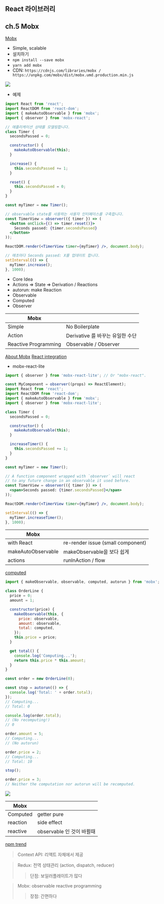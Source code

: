 ## React 라이브러리

## ch.5 Mobx

[Mobx](https://mobx.js.org/README.html)

- Simple, scalable
- 설치하기
- `npm install --save mobx`
- `yarn add mobx`
- CDN: `https://cdnjs.com/libraries/mobx / https://unpkg.com/mobx/dist/mobx.umd.production.min.js`

<img src="https://mobx.js.org/assets/flow2.png">

- 예제

```jsx
import React from 'react';
import ReactDOM from 'react-dom';
import { makeAutoObservable } from 'mobx';
import { observer } from 'mobx-react';

// 애플리케이션 상태를 모델링합니다.
class Timer {
  secondsPassed = 0;

  constructor() {
    makeAutoObservable(this);
  }

  increase() {
    this.secondsPassed += 1;
  }

  reset() {
    this.secondsPassed = 0;
  }
}

const myTimer = new Timer();

// observable state를 사용하는 사용자 인터페이스를 구축합니다.
const TimerView = observer(({ timer }) => (
  <button onClick={() => timer.reset()}>
    Seconds passed: {timer.secondsPassed}
  </button>
));

ReactDOM.render(<TimerView timer={myTimer} />, document.body);

// 매초마다 Seconds passed: X를 업데이트 합니다.
setInterval(() => {
  myTimer.increase();
}, 1000);
```

- Core Idea
- Actions => State => Derivation / Reactions
- autorun: make Reaction
- Observable
- Computed
- Observer

| Mobx                 |                                  |
| -------------------- | -------------------------------- |
| Simple               | No Boilerplate                   |
| Action               | Derivative 를 바꾸는 유일한 수단 |
| Reactive Programming | Observable / Observer            |

[About Mobx](https://mobx.js.org/about-this-documentation.html)
[React integration](https://mobx.js.org/react-integration.html)

- mobx-react-lite

```jsx
import { observer } from 'mobx-react-lite'; // Or "mobx-react".

const MyComponent = observer((props) => ReactElement);
import React from 'react';
import ReactDOM from 'react-dom';
import { makeAutoObservable } from 'mobx';
import { observer } from 'mobx-react-lite';

class Timer {
  secondsPassed = 0;

  constructor() {
    makeAutoObservable(this);
  }

  increaseTimer() {
    this.secondsPassed += 1;
  }
}

const myTimer = new Timer();

// A function component wrapped with `observer` will react
// to any future change in an observable it used before.
const TimerView = observer(({ timer }) => (
  <span>Seconds passed: {timer.secondsPassed}</span>
));

ReactDOM.render(<TimerView timer={myTimer} />, document.body);

setInterval(() => {
  myTimer.increaseTimer();
}, 1000);
```

| Mobx               |                                   |
| ------------------ | --------------------------------- |
| with React         | re-render issue (small component) |
| makeAutoObservable | makeObservable을 보다 쉽게        |
| actions            | runlnAction / flow                |

[computed](https://mobx.js.org/computeds.html)

```jsx
import { makeObservable, observable, computed, autorun } from 'mobx';

class OrderLine {
  price = 0;
  amount = 1;

  constructor(price) {
    makeObservable(this, {
      price: observable,
      amount: observable,
      total: computed,
    });
    this.price = price;
  }

  get total() {
    console.log('Computing...');
    return this.price * this.amount;
  }
}

const order = new OrderLine(0);

const stop = autorun(() => {
  console.log('Total: ' + order.total);
});
// Computing...
// Total: 0

console.log(order.total);
// (No recomputing!)
// 0

order.amount = 5;
// Computing...
// (No autorun)

order.price = 2;
// Computing...
// Total: 10

stop();

order.price = 3;
// Neither the computation nor autorun will be recomputed.
```

<img src="https://mobx.js.org/assets/computed-example.png">

| Mobx     |                           |
| -------- | ------------------------- |
| Computed | getter pure               |
| reaction | side effect               |
| reactive | observable 인 것이 바뀔때 |

[npm trend](https://www.npmtrends.com/redux-vs-mobx)

> Context API: 리액트 자체에서 제공

> Redux: 전역 상태관리 (action, dispatch, reducer)
>
> > 단점: 보일러플레이트가 많다

> Mobx: observable reactive programming
>
> > 장점: 간편하다
